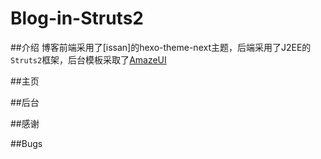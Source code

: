 # Blog-in-Struts2
##介绍
博客前端采用了[issan]的hexo-theme-next主题，后端采用了J2EE的`Struts2`框架，后台模板采取了[AmazeUI](http://amazeui.org)


##主页

##后台

##感谢

##Bugs

